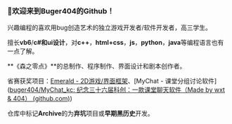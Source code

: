 ### 🌈欢迎来到Buger404的Github！

兴趣编程的喜欢用bug创造艺术的独立游戏开发者/软件开发者，高三学生。

擅长**vb6**/**c#**和**ui设计**，对**c++**，**html+css**，**js**，**python**，**java**等编程语言也有一点了解。

**《森之零点》**的总制作、程序制作、界面设计和剧本创作者。

省赛获奖项目：[Emerald - 2D游戏/界面框架](https://github.com/buger404/Emerald)、[MyChat - 课堂分组讨论软件]([buger404/MyChat_kc: 纪念三十六届科创：一款课堂聊天软件（Made by wxt & 404） (github.com)](https://github.com/buger404/MyChat_kc))

仓库中标记**Archive**的为**弃坑**项目或**早期黑历史**开发。